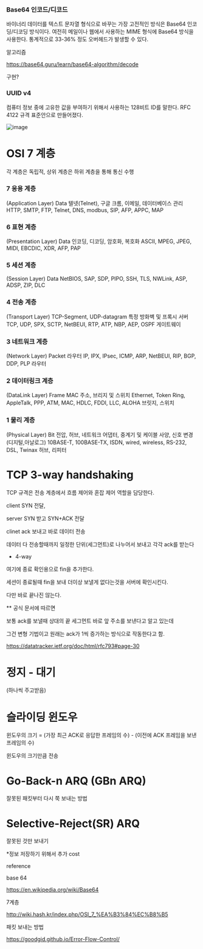 ### Base64 인코드/디코드

바이너리 데이터를 텍스트 문자열 형식으로 바꾸는 가장 고전적인 방식은 Base64 인코딩/디코딩 방식이다. 여전히 메일이나 웹에서 사용하는 MIME 형식에 Base64 방식을 사용한다. 통계적으로 33-36% 정도 오버헤드가 발생할 수 있다.

알고리즘

https://base64.guru/learn/base64-algorithm/decode

구현?





### UUID v4

컴퓨터 정보 중에 고유한 값을 부여하기 위해서 사용하는 128비트 ID를 말한다. RFC 4122 규격 표준안으로 만들어졌다.


![image](https://user-images.githubusercontent.com/40421183/128204858-415d4001-0d2a-4590-929e-a508e957f3f0.png)

# OSI 7 계층

각 계층은 독립적, 상위 계층은 하위 계층을 통해 통신 수행

### 7	응용 계층

(Application Layer)	Data	텔넷(Telnet), 구글 크롬, 이메일, 데이터베이스 관리	HTTP, SMTP, FTP, Telnet, DNS, modbus, SIP, AFP, APPC, MAP	



### 6	표현 계층

(Presentation Layer)	Data	인코딩, 디코딩, 암호화, 복호화	ASCII, MPEG, JPEG, MIDI, EBCDIC, XDR, AFP, PAP	

### 5	세션 계층

(Session Layer)	Data		NetBIOS, SAP, SDP, PIPO, SSH, TLS, NWLink, ASP, ADSP, ZIP, DLC	

### 4	전송 계층

(Transport Layer)	TCP-Segment, UDP-datagram	특정 방화벽 및 프록시 서버	TCP, UDP, SPX, SCTP, NetBEUI, RTP, ATP, NBP, AEP, OSPF	게이트웨이

### 3	네트워크 계층

(Network Layer)	Packet	라우터	IP, IPX, IPsec, ICMP, ARP, NetBEUI, RIP, BGP, DDP, PLP	라우터

### 2	데이터링크 계층

(DataLink Layer)	Frame	MAC 주소, 브리지 및 스위치	Ethernet, Token Ring, AppleTalk, PPP, ATM, MAC, HDLC, FDDI, LLC, ALOHA	브릿지, 스위치

### 1	물리 계층

(Physical Layer)	Bit	전압, 허브, 네트워크 어댑터, 중계기 및 케이블 사양, 신호 변경(디지털,아날로그)	10BASE-T, 100BASE-TX, ISDN, wired, wireless, RS-232, DSL, Twinax	허브,
리피터

# TCP 3-way handshaking 


TCP 규격은 전송 계층에서 흐름 제어와 혼잡 제어 역할을 담당한다.

client SYN 전달,

server SYN 받고 SYN+ACK 전달

clinet ack 보내고 바로 데이터 전송

데이터 다 전송할때까지 일정한 단위(세그먼트)로 나누어서 보내고 각각 ack를 받는다

+ 4-way

여기에 종료 확인용으로 fin을 추가한다.

세션이 종료될때 fin을 보내 더이상 보낼게 없다는것을 서버에 확인시킨다.

다만 바로 끝나진 않는다. 

** 공식 문서에 따르면

보통 ack를 보낼때 상대의 끝 세그먼트 바로 앞 주소를 보낸다고 알고 있는데

그건 변형 기법이고 원래는 ack가 1씩 증가하는 방식으로 작동한다고 함.

https://datatracker.ietf.org/doc/html/rfc793#page-30

# 정지 - 대기 

(하나씩 주고받음)

# 슬라이딩 윈도우

윈도우의 크기 = (가장 최근 ACK로 응답한 프레임의 수) - (이전에 ACK 프레임을 보낸 프레임의 수)

윈도우의 크기만큼 전송 

# Go-Back-n ARQ (GBn ARQ)

잘못된 패킷부터 다시 쭉 보내는 방법

# Selective-Reject(SR) ARQ

잘못된 것만 보내기

*정보 저장하기 위해서 추가 cost 



reference 

base 64

https://en.wikipedia.org/wiki/Base64

7계층

http://wiki.hash.kr/index.php/OSI_7_%EA%B3%84%EC%B8%B5

패킷 보내는 방법

https://goodgid.github.io/Error-Flow-Control/
